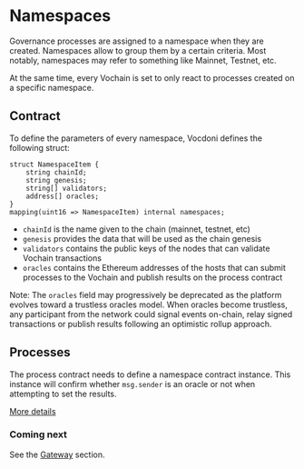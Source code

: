 # Namespaces

Governance processes are assigned to a namespace when they are created. Namespaces allow to group them by a certain criteria. Most notably, namespaces may refer to something like Mainnet, Testnet, etc.

At the same time, every Vochain is set to only react to processes created on a specific namespace.

## Contract

To define the parameters of every namespace, Vocdoni defines the following struct:

```solidity
struct NamespaceItem {
    string chainId;
    string genesis;
    string[] validators;
    address[] oracles;
}
mapping(uint16 => NamespaceItem) internal namespaces;
```

- `chainId` is the name given to the chain (mainnet, testnet, etc)
- `genesis` provides the data that will be used as the chain genesis
- `validators` contains the public keys of the nodes that can validate Vochain transactions
- `oracles` contains the Ethereum addresses of the hosts that can submit processes to the Vochain and publish results on the process contract

Note: The `oracles` field may progressively be deprecated as the platform evolves toward a trustless oracles model. When oracles become trustless, any participant from the network could signal events on-chain, relay signed transactions or publish results following an optimistic rollup approach.

## Processes

The process contract needs to define a namespace contract instance. This instance will confirm whether `msg.sender` is an oracle or not when attempting to set the results.

[More details](/architecture/components/process?id=methods)

### Coming next

See the [Gateway](/architecture/services/gateway) section.
